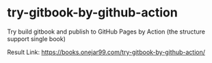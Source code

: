 # try-gitbook-by-github-action

Try build gitbook and publish to GitHub Pages by Action (the structure support single book)

Result Link: https://books.onejar99.com/try-gitbook-by-github-action/
